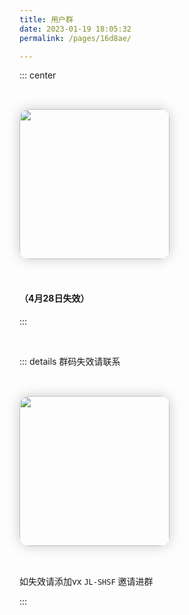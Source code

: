 ```yaml
---
title: 用户群
date: 2023-01-19 18:05:32
permalink: /pages/16d8ae/

---
```


::: center

<img src="/img/vx.jpg" class="no-zoom" style="width:15rem;margin: 10px;border-radius: 15px;margin: 2rem 0;box-shadow: 0 0px 20px rgb(0 0 0 / 20%);">

#### （4月28日失效）


:::

<br>

::: details 群码失效请联系

<img src="/img/myVX.png" class="no-zoom" style="width:15rem;margin: 10px;border-radius: 15px;margin: 2rem 0;box-shadow: 0 0px 20px rgb(0 0 0 / 20%);">

如失效请添加vx `JL-SHSF` 邀请进群

:::